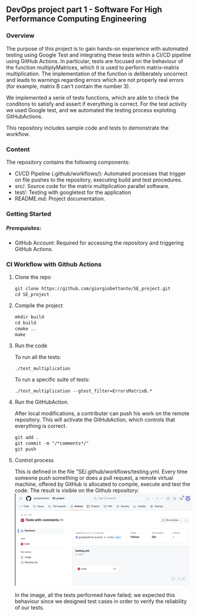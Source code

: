 ## DevOps project part 1 - Software For High Performance Computing Engineering

### Overview

The purpose of this project is to gain hands-on experience with automated testing using Google Test and integrating these tests within a CI/CD pipeline using GitHub Actions.
In particular, tests are focused on the behaviour of the function multiplyMatrices, which it is used to perform matrix-matrix multiplication. The implementation of the function is deliberately uncorrect and leads to warnings regarding errors which are not properly real errors (for example, matrix B can't contain the number 3).

We implemented a serie of tests functions, which are able to check the conditons to satisfy and assert if everything is correct.
For the test activity we used Google test, and we automated the testing process exploting GitHubActions.

This repository includes sample code and tests to demonstrate the workflow.


### Content

The repository contains the following components:

- CI/CD Pipeline (.github/workflows/): Automated processes that trigger on file pushes to the repository, executing build and test procedures.
- src/: Source code for the matrix multiplication parallel software.
- test/: Testing with googletest for the application
- README.md: Project documentation.

### Getting Started

##### Prerequisites:

- GitHub Account: Required for accessing the repository and triggering GitHub Actions.

### CI Workflow with Github Actions

1. Clone the repo

     ```
     git clone https://github.com/giorgiobettonte/SE_project.git
     cd SE_project

     ```

2. Compile the project
    ```
    mkdir build
    cd build
    cmake ..
    make
    ```
3. Run the code

    To run all the tests:
     ```
    ./test_multiplication
     ```
    To run a specific suite of tests:
    ```
    ./test_multiplication --gtest_filter=ErrorsMatrixB.*
     ```
4. Run the GitHubAction.

   After local modifications, a contributer can push his work on the remote repository. This will activate the GitHubAction, which         controls that everything is correct.
   ```
   git add .
   git commit -m "/*comments*/"
   git push
   ```
5. Control process
   
   This is defined in the file "SE/.github/workflows/testing.yml. Every time someone push something or does a pull request, a remote
   virtual machine, offered by GitHub is allocated to compile, execute and test the code. The result is visible on the Github
   repository:
   ![image_git](image_git.png)

   In the image, all the tests performed have failed; we expected this behaviour since we designed test cases in order
   to verify the reliability of our tests.
  



